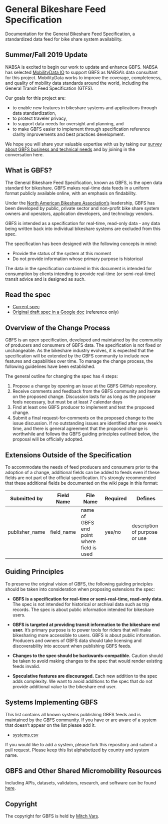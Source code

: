 # General Bikeshare Feed Specification
Documentation for the General Bikeshare Feed Specification, a standardized data feed for bike share system availability.

## Summer/Fall 2019 Update
NABSA is excited to begin our work to update and enhance GBFS. NABSA has selected [MobilityData IO](https://github.com/MobilityData) to support GBFS as NABSA’s data consultant for this project. MobilityData works to improve the coverage, completeness, and quality of mobility data standards around the world, including the General Transit Feed Specification (GTFS).

Our goals for this project are:
   * to enable new features in bikeshare systems and applications through data standardization,
   * to protect traveler privacy,
   * to support data needs for oversight and planning, and
   * to make GBFS easier to implement through specification reference clarity improvements and best practices development.

We hope you will share your valuable expertise with us by taking our [survey about GBFS business and technical needs](https://docs.google.com/forms/u/2/d/1B7OlczY1mm4Y0MIzuqGoR9ZMn695oRlGhnjgvvgu434/edit?usp=drive_web) and by joining in the conversation here.

## What is GBFS?
The General Bikeshare Feed Specification, known as GBFS, is the open data standard for bikeshare. GBFS makes real-time data feeds in a uniform format publicly available online, with an emphasis on findability.

Under the [North American Bikeshare Association’s](http://www.nabsa.net) leadership, GBFS has been developed by public, private sector and non-profit bike share system owners and operators, application developers, and technology vendors.

 GBFS is intended as a specification for real-time, read-only data - any data being written back into individual bikeshare systems are excluded from this spec.

The specification has been designed with the following concepts in mind:
*	Provide the status of the system at this moment
*	Do not provide information whose primary purpose is historical

The data in the specification contained in this document is intended for consumption by clients intending to provide real-time (or semi-real-time) transit advice and is designed as such.

## Read the spec

* [Current spec](gbfs.md)
* [Original draft spec in a Google doc](https://docs.google.com/document/d/1BQPZCKpem4-n6lUQDD4Mi8E5hNZ0-lhY62IVtWuyhec/edit#heading=h.ic7i1m4gcev7) (reference only)

## Overview of the Change Process
GBFS is an open specification, developed and maintained by the community of producers and consumers of GBFS data.
The specification is not fixed or unchangeable. As the bikeshare industry evolves, it is expected that the specification will be extended by the GBFS community to include new features and capabilities over time. To manage the change process, the following guidelines have been established.

The general outline for changing the spec has 4 steps:
1.	Propose a change by opening an issue at the GBFS GitHub repository.
2.	Receive comments and feedback from the GBFS community and iterate on the proposed change. Discussion lasts for as long as the proposer  feels necessary, but must be at least 7 calendar days
3.	Find at least one GBFS producer to implement and test the proposed change.
4.	Submit a final request-for-comments on the proposed change to the issue discussion. If no outstanding issues are identified after one week’s time, and there is general agreement that the proposed change is worthwhile and follows the GBFS guiding principles outlined below, the proposal will be officially adopted.


## Extensions Outside of the Specification ##
To accommodate the needs of feed producers and consumers prior to the adoption of a change, additional fields can be added to feeds even if these fields are not part of the official specification. It's strongly recommended that these additional fields be documented on the wiki page in this format:

Submitted by | Field Name  | File Name | Required | Defines
---------- | ------------ | -------- | ------- |-------
publisher_name | field_name |  name of GBFS end point where field is used | yes/no | description of purpose or use

## Guiding Principles
To preserve the original vision of GBFS, the following guiding principles should be taken into consideration when proposing extensions the spec:

* **GBFS is a specification for real-time or semi-real-time, read-only data.**
The spec is not intended for historical or archival data such as trip records.
The spec is about public information intended for bikeshare users.

* **GBFS is targeted at providing transit information to the bikeshare end user.**
 It’s primary purpose is to power tools for riders that will make bikesharing more accessible to users.  GBFS is about public information. Producers and owners of GBFS data should take licensing and discoverability into account when publishing GBFS feeds.

* **Changes to the spec should be backwards-compatible.**
Caution should be taken to avoid making changes to the spec that would render existing feeds invalid.

* **Speculative features are discouraged.**
Each new addition to the spec adds complexity. We want to avoid additions to the spec that do not provide additional value to the bikeshare end user.

## Systems Implementing GBFS
This list contains all known systems publishing GBFS feeds and is maintained by the GBFS community. If you have or are aware of a system that doesn’t appear on the list please add it.

* [systems.csv](systems.csv)

If you would like to add a system, please fork this repository and submit a pull request. Please keep this list alphabetized by country and system name.

## GBFS and Other Shared Micromobility Resources
Including APIs, datasets, validators, research, and software can be found [here](https://github.com/NABSA/micromobility-tools-and-resources).

## Copyright
The copyright for GBFS is held by [Mitch Vars](https://github.com/mplsmitch).
